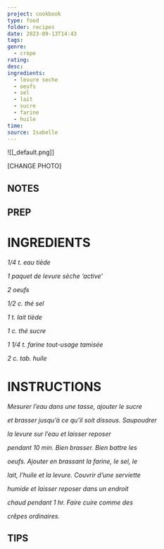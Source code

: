 ```yaml
---
project: cookbook
type: food
folder: recipes
date: 2023-09-13T14:43
tags: 
genre:
  - crepe
rating: 
desc: 
ingredients:
  - levure seche
  - oeufs
  - sel
  - lait
  - sucre
  - farine
  - huile
time: 
source: Isabelle
---
```


![[_default.png]]

[CHANGE PHOTO]


## NOTES




## PREP


# INGREDIENTS

_1/4 t. eau tiède_

_1 paquet de levure sèche ‘active’_

_2 oeufs_

_1/2 c. thé sel_

_1 t. lait tiède_

_1 c. thé sucre_

_1 1/4 t. farine tout-usage tamisée_

_2 c. tab. huile_



# INSTRUCTIONS

_Mesurer l’eau dans une tasse, ajouter le sucre_

_et brasser jusqu’à ce qu’il soit dissous. Saupoudrer_

_la levure sur l’eau et laisser reposer_

_pendant 10 min. Bien brasser. Bien battre les_

_oeufs. Ajouter en brassant la farine, le sel, le_

_lait, l’huile et la levure. Couvrir d’une serviette_

_humide et laisser reposer dans un endroit_

_chaud pendant 1 hr. Faire cuire comme des_

_crêpes ordinaires._



## TIPS



